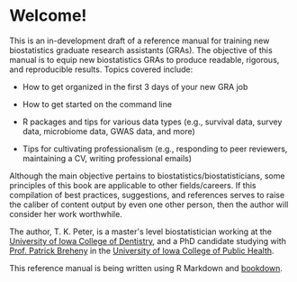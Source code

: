 # Welcome! 

This is an in-development draft of a reference manual for training new biostatistics graduate research assistants (GRAs). The objective of this manual is to equip new biostatistics GRAs to produce readable, rigorous, and reproducible results. Topics covered include: 

  - How to get organized in the first 3 days of your new GRA job 
  
  - How to get started on the command line 
  
  - R packages and tips for various data types (e.g., survival data, survey data, microbiome data, GWAS data, and more)
  
  - Tips for cultivating professionalism (e.g., responding to peer reviewers, maintaining a CV, writing professional emails)

Although the main objective pertains to biostatistics/biostatisticians, some principles of this book are applicable to other fields/careers. If this compilation of best practices, suggestions, and references serves to raise the caliber of content output by even one other person, then the author will consider her work worthwhile. 


The author, T. K. Peter,  is a master's level biostatistician working at the [University of Iowa College of Dentistry](https://dentistry.uiowa.edu/research/biostatistics-and-computational-biology), and a PhD candidate studying with [Prof. Patrick Breheny](https://myweb.uiowa.edu/pbreheny/) in the [University of Iowa College of Public Health](https://www.public-health.uiowa.edu/). 

This reference manual is being written using R Markdown and [bookdown](https://github.com/rstudio/bookdown). 


